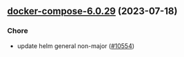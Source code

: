 

## [docker-compose-6.0.29](https://github.com/truecharts/charts/compare/docker-compose-6.0.28...docker-compose-6.0.29) (2023-07-18)

### Chore

- update helm general non-major ([#10554](https://github.com/truecharts/charts/issues/10554))
  
  